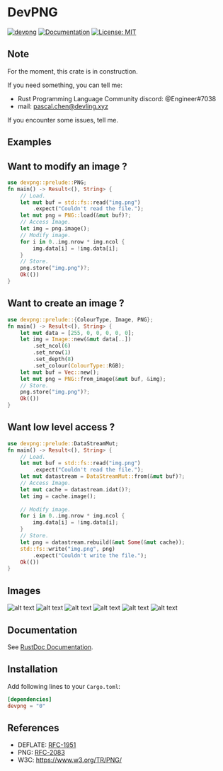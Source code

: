 # DevPNG

[![devpng](https://img.shields.io/crates/v/devpng.svg)](https://crates.io/crates/devpng)
[![Documentation](https://docs.rs/devpng/badge.svg)](https://docs.rs/devpng)
[![License: MIT](https://img.shields.io/badge/license-MIT-blue.svg)](LICENSE)

Note
----

For the moment, this crate is in construction.

If you need something, you can tell me:

- Rust Programming Language Community discord: @Engineer#7038
- mail: pascal.chen@devling.xyz

If you encounter some issues, tell me.

Examples
--------

## Want to modify an image ?
```Rust
use devpng::prelude::PNG;
fn main() -> Result<(), String> {
    // Load.
    let mut buf = std::fs::read("img.png")
        .expect("Couldn't read the file.");
    let mut png = PNG::load(&mut buf)?;
    // Access Image.
    let img = png.image();
    // Modify image.
    for i in 0..img.nrow * img.ncol {
        img.data[i] = !img.data[i];
    }
    // Store.
    png.store("img.png")?;
    Ok(())
}
```

## Want to create an image ?
```Rust
use devpng::prelude::{ColourType, Image, PNG};
fn main() -> Result<(), String> {
    let mut data = [255, 0, 0, 0, 0, 0];
    let img = Image::new(&mut data[..])
        .set_ncol(6)
        .set_nrow(1)
        .set_depth(8)
        .set_colour(ColourType::RGB);
    let mut buf = Vec::new();
    let mut png = PNG::from_image(&mut buf, &img);
    // Store.
    png.store("img.png")?;
    Ok(())
}
```

## Want low level access ?
```Rust
use devpng::prelude::DataStreamMut;
fn main() -> Result<(), String> {
    // Load.
    let mut buf = std::fs::read("img.png")
        .expect("Couldn't read the file.");
    let mut datastream = DataStreamMut::from(&mut buf)?;
    // Access Image.
    let mut cache = datastream.idat()?;
    let img = cache.image();
   
    // Modify image.
    for i in 0..img.nrow * img.ncol {
        img.data[i] = !img.data[i];
    }
    // Store.
    let png = datastream.rebuild(&mut Some(&mut cache));
    std::fs::write("img.png", png)
        .expect("Couldn't write the file.");
    Ok(())
}
```

Images
------

![alt text](https://github.com/TimeEngineer/devker/blob/master/img/example0.png "0")
![alt text](https://github.com/TimeEngineer/devker/blob/master/img/example1.png "1")
![alt text](https://github.com/TimeEngineer/devker/blob/master/img/example2.png "2")
![alt text](https://github.com/TimeEngineer/devker/blob/master/img/example3.png "3")
![alt text](https://github.com/TimeEngineer/devker/blob/master/img/example4.png "4")
![alt text](https://github.com/TimeEngineer/devker/blob/master/img/example5.png "5")

Documentation
-------------

See [RustDoc Documentation](https://docs.rs/devpng).

Installation
------------

Add following lines to your `Cargo.toml`:

```toml
[dependencies]
devpng = "0"
```

References
----------

- DEFLATE: [RFC-1951](https://tools.ietf.org/html/rfc1951)
- PNG: [RFC-2083](https://tools.ietf.org/html/rfc2083)
- W3C: https://www.w3.org/TR/PNG/